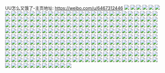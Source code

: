 UU怎么又饿了-主页地址: https://weibo.com/u/6467312446 
![](https://wx4.sinaimg.cn/mw2000/0073Gbp4gy1h9cx4jlowuj31400u0qc0.jpg) 
![](https://wx4.sinaimg.cn/mw2000/0073Gbp4gy1h96002h1l5j30u00u0gpk.jpg) 
![](https://wx4.sinaimg.cn/mw2000/0073Gbp4gy1h960032fmlj30u0140dqh.jpg) 
![](https://wx4.sinaimg.cn/mw2000/0073Gbp4gy1h960f40mhnj30u0140wpc.jpg) 
![](https://wx4.sinaimg.cn/mw2000/0073Gbp4gy1h960ejfooej30u0140qbh.jpg) 
![](https://wx4.sinaimg.cn/mw2000/0073Gbp4gy1h960ejy38cj31400u0qaj.jpg) 
![](https://wx4.sinaimg.cn/mw2000/0073Gbp4gy1h94ed2qa1zj30u00setco.jpg) 
![](https://wx4.sinaimg.cn/mw2000/0073Gbp4gy1h93qvzbzy1j30u0140118.jpg) 
![](https://wx4.sinaimg.cn/mw2000/0073Gbp4gy1h93qvzw7cbj30u0140jz8.jpg) 
![](https://wx4.sinaimg.cn/mw2000/0073Gbp4gy1h92khe9o74j30dw0dwdfu.jpg) 
![](https://wx4.sinaimg.cn/mw2000/0073Gbp4gy1h92hpxu0u8j30dw0dwdfu.jpg) 
![](https://wx4.sinaimg.cn/mw2000/0073Gbp4gy1h92gbhbo0aj30u01407d0.jpg) 
![](https://wx4.sinaimg.cn/mw2000/0073Gbp4gy1h92gbi9my2j30u0140wny.jpg) 
![](https://wx4.sinaimg.cn/mw2000/0073Gbp4gy1h92gbrjz30j30u01400yb.jpg) 
![](https://wx4.sinaimg.cn/mw2000/0073Gbp4gy1h90qubwbn0j33402c01l1.jpg) 
![](https://wx4.sinaimg.cn/mw2000/0073Gbp4gy1h90qucpnf9j30u01u04b4.jpg) 
![](https://wx4.sinaimg.cn/mw2000/0073Gbp4gy1h8womnkh3aj32bc2bcb2b.jpg) 
![](https://wx4.sinaimg.cn/mw2000/0073Gbp4gy1h8vniucam1j30dw0dw0tv.jpg) 
![](https://wx4.sinaimg.cn/mw2000/0073Gbp4gy1h8ol6vg59yj30f00f074b.jpg) 
![](https://wx4.sinaimg.cn/mw2000/0073Gbp4gy1h8mg4imll9j315o23p1kx.jpg) 
![](https://wx4.sinaimg.cn/mw2000/0073Gbp4gy1h8mg4hqmz1j315o23p1kx.jpg) 
![](https://wx4.sinaimg.cn/mw2000/0073Gbp4gy1h8mg4gs63fj315o23p1kx.jpg) 
![](https://wx4.sinaimg.cn/mw2000/0073Gbp4gy1h8mg4flotuj315o23ptuz.jpg) 
![](https://wx4.sinaimg.cn/mw2000/0073Gbp4gy1h8kyzllx5dj30u0140doi.jpg) 
![](https://wx4.sinaimg.cn/mw2000/0073Gbp4gy1h88i901mb0j31u00u0n53.jpg) 
![](https://wx4.sinaimg.cn/mw2000/0073Gbp4gy1h88i90hm4wj31u00u07az.jpg) 
![](https://wx4.sinaimg.cn/mw2000/0073Gbp4gy1h88i90w3oaj31u00u0n37.jpg) 
![](https://wx4.sinaimg.cn/mw2000/0073Gbp4gy1h88i919hzmj31u00u0gyx.jpg) 
![](https://wx4.sinaimg.cn/mw2000/0073Gbp4gy1h87im2v7xuj30u0140jvt.jpg) 
![](https://wx4.sinaimg.cn/mw2000/0073Gbp4gy1h87im4f3s8j30u01400x6.jpg) 
![](https://wx4.sinaimg.cn/mw2000/0073Gbp4gy1h87im3kk4qj30u01400z6.jpg) 
![](https://wx4.sinaimg.cn/mw2000/0073Gbp4gy1h86cytilvcj30f00f0752.jpg) 
![](https://wx4.sinaimg.cn/mw2000/0073Gbp4gy1h80i4b5wv3j30u0140h06.jpg) 
![](https://wx4.sinaimg.cn/mw2000/0073Gbp4gy1h80i4cn8iyj30u0140nc9.jpg) 
![](https://wx4.sinaimg.cn/mw2000/0073Gbp4gy1h80i49bvluj30u014017f.jpg) 
![](https://wx4.sinaimg.cn/mw2000/0073Gbp4gy1h80i4dyyk4j30u0140naw.jpg) 
![](https://wx4.sinaimg.cn/mw2000/0073Gbp4gy1h7vv05yjo5j30u0140dkz.jpg) 
![](https://wx4.sinaimg.cn/mw2000/0073Gbp4gy1h7vv06gel4j30u0140te4.jpg) 
![](https://wx4.sinaimg.cn/mw2000/0073Gbp4gy1h7vv08k6h9j30u017043l.jpg) 
![](https://wx4.sinaimg.cn/mw2000/0073Gbp4gy1h7vg225rkqj30f00f0q48.jpg) 
![](https://wx4.sinaimg.cn/mw2000/0073Gbp4gy1h7sbhvh641j30f00f040i.jpg) 
![](https://wx4.sinaimg.cn/mw2000/0073Gbp4gy1h7prg212uyj30u0140tcm.jpg) 
![](https://wx4.sinaimg.cn/mw2000/0073Gbp4gy1h7j55s9d2nj30pi1co78s.jpg) 
![](https://wx4.sinaimg.cn/mw2000/0073Gbp4gy1h7j55r0cnwj30qo1aotd7.jpg) 
![](https://wx4.sinaimg.cn/mw2000/0073Gbp4gy1h7j55qhrvsj30u01u0aji.jpg) 
![](https://wx4.sinaimg.cn/mw2000/0073Gbp4gy1h7j55rsuf8j30pl1bvad7.jpg) 
![](https://wx4.sinaimg.cn/mw2000/0073Gbp4gy1h7j5c08yk9j322o1k0toi.jpg) 
![](https://wx4.sinaimg.cn/mw2000/0073Gbp4gy1h7j5c0to4kj322o1k0qha.jpg) 
![](https://wx4.sinaimg.cn/mw2000/0073Gbp4gy1h7gvsh3gsej30u0140wgr.jpg) 
![](https://wx4.sinaimg.cn/mw2000/0073Gbp4gy1h7ggrviae3j32a21xh1kx.jpg) 
![](https://wx4.sinaimg.cn/mw2000/0073Gbp4gy1h7ggrx5aakj33342bcgzi.jpg) 
![](https://wx4.sinaimg.cn/mw2000/0073Gbp4gy1h7ggrxp7d3j30u01u1qck.jpg) 
![](https://wx4.sinaimg.cn/mw2000/0073Gbp4gy1h7ggrywovzj32bc334kjm.jpg) 
![](https://wx4.sinaimg.cn/mw2000/0073Gbp4gy1h7fklxy1t2j30u01u0wps.jpg) 
![](https://wx4.sinaimg.cn/mw2000/0073Gbp4gy1h7fklyjeedj30u01u049v.jpg) 
![](https://wx4.sinaimg.cn/mw2000/0073Gbp4gy1h78eicni04j30u01u013y.jpg) 
![](https://wx4.sinaimg.cn/mw2000/0073Gbp4gy1h78eidyonqj33342bc7wj.jpg) 
![](https://wx4.sinaimg.cn/mw2000/0073Gbp4gy1h77661102hj32bc334jyq.jpg) 
![](https://wx4.sinaimg.cn/mw2000/0073Gbp4gy1h6xynbygd2j30u01400v3.jpg) 
![](https://wx4.sinaimg.cn/mw2000/0073Gbp4gy1h6xyjb8yrvj30u0140wqo.jpg) 
![](https://wx4.sinaimg.cn/mw2000/0073Gbp4gy1h6il4h1kpfj30u0140n4q.jpg) 
![](https://wx4.sinaimg.cn/mw2000/0073Gbp4gy1h6il4it84lj30u0140ahh.jpg) 
![](https://wx4.sinaimg.cn/mw2000/0073Gbp4gy1h6il4hn1otj30u0140ahw.jpg) 
![](https://wx4.sinaimg.cn/mw2000/0073Gbp4gy1h6il4i8zalj30u0140ai0.jpg) 
![](https://wx4.sinaimg.cn/mw2000/0073Gbp4gy1h6i2wh0ldxj31u00u0tbm.jpg) 
![](https://wx4.sinaimg.cn/mw2000/0073Gbp4gy1h6i2whjxdfj31u00u0mzz.jpg) 
![](https://wx4.sinaimg.cn/mw2000/0073Gbp4gy1h6i2wiitt9j31u00u0k5z.jpg) 
![](https://wx4.sinaimg.cn/mw2000/0073Gbp4gy1h6b7b4gwghj30zk0ew0w2.jpg) 
![](https://wx4.sinaimg.cn/mw2000/0073Gbp4gy1h6b7b3nhs7j30zk0ewn0y.jpg) 
![](https://wx4.sinaimg.cn/mw2000/0073Gbp4gy1h6b7b3y7zcj30zk0ew42s.jpg) 
![](https://wx4.sinaimg.cn/mw2000/0073Gbp4gy1h6b7b32tnbj30zk0ewdhh.jpg) 
![](https://wx4.sinaimg.cn/mw2000/0073Gbp4gy1h69tio39f2j30u0140dom.jpg) 
![](https://wx4.sinaimg.cn/mw2000/0073Gbp4gy1h69ti995cjj30u0140tdi.jpg) 
![](https://wx4.sinaimg.cn/mw2000/0073Gbp4gy1h68niyutmjj30u01407bs.jpg) 
![](https://wx4.sinaimg.cn/mw2000/0073Gbp4gy1h68nizd4zlj30u0140qaf.jpg) 
![](https://wx4.sinaimg.cn/mw2000/0073Gbp4gy1h68nizvyilj30u0140n4i.jpg) 
![](https://wx4.sinaimg.cn/mw2000/0073Gbp4gy1h63yrtdl5yj30u014045q.jpg) 
![](https://wx4.sinaimg.cn/mw2000/0073Gbp4gy1h63yru85pxj30u0140n55.jpg) 
![](https://wx4.sinaimg.cn/mw2000/0073Gbp4gy1h63yrrg1coj30u01407ch.jpg) 
![](https://wx4.sinaimg.cn/mw2000/0073Gbp4gy1h61u3eabv0j32eo37k75f.jpg) 
![](https://wx4.sinaimg.cn/mw2000/0073Gbp4gy1h61u3f8dxij32bc334186.jpg) 
![](https://wx4.sinaimg.cn/mw2000/0073Gbp4gy1h61u3gi52nj32bc334b29.jpg) 
![](https://wx4.sinaimg.cn/mw2000/0073Gbp4gy1h61u3iczp3j32bc334npd.jpg) 
![](https://wx4.sinaimg.cn/mw2000/0073Gbp4gy1h5v19osumpj30u0140gs5.jpg) 
![](https://wx4.sinaimg.cn/mw2000/0073Gbp4gy1h5b2viraupj30u0140dq0.jpg) 
![](https://wx4.sinaimg.cn/mw2000/0073Gbp4gy1h5b2vi96drj30u0140wq4.jpg) 
![](https://wx4.sinaimg.cn/mw2000/0073Gbp4gy1h5b2vj9hn4j30u0140k0y.jpg) 
![](https://wx4.sinaimg.cn/mw2000/0073Gbp4gy1h5b2vjsyfvj30u0140qai.jpg) 
![](https://wx4.sinaimg.cn/mw2000/0073Gbp4gy1h5b2vka1nij30u0140tg5.jpg) 
![](https://wx4.sinaimg.cn/mw2000/0073Gbp4gy1h4ys439t1fj30oa19x40r.jpg) 
![](https://wx4.sinaimg.cn/mw2000/0073Gbp4gy1h4uthcrihhj30u0140jz0.jpg) 
![](https://wx4.sinaimg.cn/mw2000/0073Gbp4gy1h4uthuf3hoj30u014046x.jpg) 
![](https://wx4.sinaimg.cn/mw2000/0073Gbp4gy1h4uthkxyh6j30u01vitn6.jpg) 
![](https://wx4.sinaimg.cn/mw2000/0073Gbp4gy1h4uthhw6apj30u01qidqr.jpg) 
![](https://wx4.sinaimg.cn/mw2000/0073Gbp4gy1h4evkzjxnxj32c03407wl.jpg) 
![](https://wx4.sinaimg.cn/mw2000/0073Gbp4gy1h4evkvikbhj32c0340npf.jpg) 
![](https://wx4.sinaimg.cn/mw2000/0073Gbp4gy1h4evlbetthj32c0340b2e.jpg) 
![](https://wx4.sinaimg.cn/mw2000/0073Gbp4gy1h4evl1p4lij32c03407wk.jpg) 
![](https://wx4.sinaimg.cn/mw2000/0073Gbp4gy1h4evl5mcm6j33402c0kjn.jpg) 
![](https://wx4.sinaimg.cn/mw2000/0073Gbp4gy1h4evl3vstij32c03401l0.jpg) 
![](https://wx4.sinaimg.cn/mw2000/0073Gbp4gy1h4evl928g4j31rg35rb2a.jpg) 
![](https://wx4.sinaimg.cn/mw2000/0073Gbp4gy1h4evkx8482j32c0340b2b.jpg) 
![](https://wx4.sinaimg.cn/mw2000/0073Gbp4gy1h4evl7a59xj32c0340u0z.jpg) 
![](https://wx4.sinaimg.cn/mw2000/0073Gbp4gy1h495bgeehej30u0140jyp.jpg) 
![](https://wx4.sinaimg.cn/mw2000/0073Gbp4gy1h495bd9n4vj30u0140gtt.jpg) 
![](https://wx4.sinaimg.cn/mw2000/0073Gbp4gy1h42pltb6faj33342bc7wi.jpg) 
![](https://wx4.sinaimg.cn/mw2000/0073Gbp4gy1h42plvpm3uj33342bcnpe.jpg) 
![](https://wx4.sinaimg.cn/mw2000/0073Gbp4gy1h42plyal56j33342bcnpe.jpg) 
![](https://wx4.sinaimg.cn/mw2000/0073Gbp4gy1h42pm2a991j337k2eo7wk.jpg) 
![](https://wx4.sinaimg.cn/mw2000/0073Gbp4gy1h42n31hn2ej32bc334b2b.jpg) 
![](https://wx4.sinaimg.cn/mw2000/0073Gbp4gy1h42n33hlzkj32bc3344qr.jpg) 
![](https://wx4.sinaimg.cn/mw2000/0073Gbp4gy1h3zuwga2sqj30u014010j.jpg) 
![](https://wx4.sinaimg.cn/mw2000/0073Gbp4gy1h3zuwh1zzzj30u0140wmk.jpg) 
![](https://wx4.sinaimg.cn/mw2000/0073Gbp4gy1h3zuwizjc9j30u0140473.jpg) 
![](https://wx4.sinaimg.cn/mw2000/0073Gbp4gy1h3zuwi5q5jj30u0140tgq.jpg) 
![](https://wx4.sinaimg.cn/mw2000/0073Gbp4ly1h3pj4yo017j31o90u0ws1.jpg) 
![](https://wx4.sinaimg.cn/mw2000/0073Gbp4ly1h3pj4xxrvhj30u0140k3q.jpg) 
![](https://wx4.sinaimg.cn/mw2000/0073Gbp4ly1h3pj4za09wj31930u019l.jpg) 
![](https://wx4.sinaimg.cn/mw2000/0073Gbp4gy1h3l0tzzajej30u014wtvw.jpg) 
![](https://wx4.sinaimg.cn/mw2000/0073Gbp4gy1h3l0u0f2bej30u014w4i6.jpg) 
![](https://wx4.sinaimg.cn/mw2000/0073Gbp4gy1h3k8dk5kcmj30u0140ag3.jpg) 
![](https://wx4.sinaimg.cn/mw2000/0073Gbp4gy1h3k8djl2caj30u0140dlg.jpg) 
![](https://wx4.sinaimg.cn/mw2000/0073Gbp4gy1h3hjcaglbcj31400u0wpf.jpg) 
![](https://wx4.sinaimg.cn/mw2000/0073Gbp4gy1h3h8u68awtj30u0140jwd.jpg) 
![](https://wx4.sinaimg.cn/mw2000/0073Gbp4gy1h3h8u6s6amj30u00zqwiz.jpg) 
![](https://wx4.sinaimg.cn/mw2000/0073Gbp4gy1h3ghxob416j30u0140wmh.jpg) 
![](https://wx4.sinaimg.cn/mw2000/0073Gbp4gy1h3f2yd0vxvj337k2eoe83.jpg) 
![](https://wx4.sinaimg.cn/mw2000/0073Gbp4gy1h3f2yeo2u0j33342bc4qr.jpg) 
![](https://wx4.sinaimg.cn/mw2000/0073Gbp4gy1h3f2yg8y8lj32bc3341ky.jpg) 
![](https://wx4.sinaimg.cn/mw2000/0073Gbp4gy1h39dghmvp3j30u0140ahj.jpg) 
![](https://wx4.sinaimg.cn/mw2000/0073Gbp4gy1h39dgfy459j30u014012d.jpg) 
![](https://wx4.sinaimg.cn/mw2000/0073Gbp4gy1h39dggrd5xj30u0140k0p.jpg) 
![](https://wx4.sinaimg.cn/mw2000/0073Gbp4gy1h39dgiaicyj30u0140qbl.jpg) 
![](https://wx4.sinaimg.cn/mw2000/0073Gbp4gy1h35l4rofimj31u00u07c8.jpg) 
![](https://wx4.sinaimg.cn/mw2000/0073Gbp4gy1h35l4s2zn4j31u00u010p.jpg) 
![](https://wx4.sinaimg.cn/mw2000/0073Gbp4gy1h35l4tvlcgj31u00u0n3y.jpg) 
![](https://wx4.sinaimg.cn/mw2000/0073Gbp4gy1h35l4sjctgj31u00u0wp7.jpg) 
![](https://wx4.sinaimg.cn/mw2000/0073Gbp4gy1h35l4uge89j31u00u0qdd.jpg) 
![](https://wx4.sinaimg.cn/mw2000/0073Gbp4gy1h35l4tfw3nj31u00u07ci.jpg) 
![](https://wx4.sinaimg.cn/mw2000/0073Gbp4gy1h33i1k2rvfj30u0140wlh.jpg) 
![](https://wx4.sinaimg.cn/mw2000/0073Gbp4gy1h33i1d1fe9j30u00u0dkk.jpg) 
![](https://wx4.sinaimg.cn/mw2000/0073Gbp4gy1h33i1dx6lkj30u00u0gra.jpg) 
![](https://wx4.sinaimg.cn/mw2000/0073Gbp4gy1h33i1h7baqj30u0140jzp.jpg) 
![](https://wx4.sinaimg.cn/mw2000/0073Gbp4gy1h33i1g0qhpj30u0140jzw.jpg) 
![](https://wx4.sinaimg.cn/mw2000/0073Gbp4gy1h33i1iq6i8j30u0140dnw.jpg) 
![](https://wx4.sinaimg.cn/mw2000/0073Gbp4gy1h2u1mhy9naj32eo37k7wi.jpg) 
![](https://wx4.sinaimg.cn/mw2000/0073Gbp4gy1h2u1mjebevj32eo37kqv5.jpg) 
![](https://wx4.sinaimg.cn/mw2000/0073Gbp4gy1h2s30gn3j0j31o02yo1gu.jpg) 
![](https://wx4.sinaimg.cn/mw2000/0073Gbp4gy1h2s30hn3f3j31o02yo4mc.jpg) 
![](https://wx4.sinaimg.cn/mw2000/0073Gbp4gy1h2mouzkir7j33342bc7wk.jpg) 
![](https://wx4.sinaimg.cn/mw2000/0073Gbp4gy1h2mbl768n5j31o02804qp.jpg) 
![](https://wx4.sinaimg.cn/mw2000/0073Gbp4gy1h2mbl80ns7j31o02801kx.jpg) 
![](https://wx4.sinaimg.cn/mw2000/0073Gbp4gy1h2mbl8s6g1j31o02801kx.jpg) 
![](https://wx4.sinaimg.cn/mw2000/0073Gbp4gy1h2mbl5x36fj31o02801kx.jpg) 
![](https://wx4.sinaimg.cn/mw2000/0073Gbp4gy1h2mbl9uy78j31o0280e81.jpg) 
![](https://wx4.sinaimg.cn/mw2000/0073Gbp4gy1h2mblaupl4j31o02804qp.jpg) 
![](https://wx4.sinaimg.cn/mw2000/0073Gbp4gy1h2hminht54j31be0zktgn.jpg) 
![](https://wx4.sinaimg.cn/mw2000/0073Gbp4gy1h2gf9obbb6j30u01400yc.jpg) 
![](https://wx4.sinaimg.cn/mw2000/0073Gbp4gy1h2gf9pjujzj30u0140wjv.jpg) 
![](https://wx4.sinaimg.cn/mw2000/0073Gbp4gy1h2gf9k7ohwj30u0140wjy.jpg) 
![](https://wx4.sinaimg.cn/mw2000/0073Gbp4gy1h2gfby2hwsj30u0140ag2.jpg) 
![](https://wx4.sinaimg.cn/mw2000/0073Gbp4gy1h2gbrb3o9zj30u0140gvj.jpg) 
![](https://wx4.sinaimg.cn/mw2000/0073Gbp4gy1h2gbr6xol4j30u0140dp4.jpg) 
![](https://wx4.sinaimg.cn/mw2000/0073Gbp4gy1h2gbrbombaj30u014010p.jpg) 
![](https://wx4.sinaimg.cn/mw2000/0073Gbp4gy1h2gbrcjv95j30u0140woh.jpg) 
![](https://wx4.sinaimg.cn/mw2000/0073Gbp4gy1h2gbrdcoswj30u0140wo5.jpg) 
![](https://wx4.sinaimg.cn/mw2000/0073Gbp4gy1h2e22ave15j30mw19xdkd.jpg) 
![](https://wx4.sinaimg.cn/mw2000/0073Gbp4gy1h2dvue31xoj31o0280e81.jpg) 
![](https://wx4.sinaimg.cn/mw2000/0073Gbp4gy1h2dvucnenkj31o0280b29.jpg) 
![](https://wx4.sinaimg.cn/mw2000/0073Gbp4gy1h2dq86t5d0j33342bcx6r.jpg) 
![](https://wx4.sinaimg.cn/mw2000/0073Gbp4gy1h2crg0o5g1j33342bcu11.jpg) 
![](https://wx4.sinaimg.cn/mw2000/0073Gbp4gy1h2btudiy9jj31o0280hdt.jpg) 
![](https://wx4.sinaimg.cn/mw2000/0073Gbp4gy1h2btubv56aj31o02807wh.jpg) 
![](https://wx4.sinaimg.cn/mw2000/0073Gbp4gy1h2ad5257yzj33342bce83.jpg) 
![](https://wx4.sinaimg.cn/mw2000/0073Gbp4gy1h29j5qsk49j32bc3341ky.jpg) 
![](https://wx4.sinaimg.cn/mw2000/0073Gbp4gy1h28a2t2cc3j30u014010k.jpg) 
![](https://wx4.sinaimg.cn/mw2000/0073Gbp4gy1h23pgd7q7tj30u0140alg.jpg) 
![](https://wx4.sinaimg.cn/mw2000/0073Gbp4gy1h23pgek4k9j30u0140n7l.jpg) 
![](https://wx4.sinaimg.cn/mw2000/0073Gbp4gy1h23pgg07gdj30u01407dp.jpg) 
![](https://wx4.sinaimg.cn/mw2000/0073Gbp4gy1h23pgi9ce4j31400u0amk.jpg) 
![](https://wx4.sinaimg.cn/mw2000/0073Gbp4gy1h204elcs1dj30u01u07ia.jpg) 
![](https://wx4.sinaimg.cn/mw2000/0073Gbp4gy1h1te5gv1alj323v35tkjm.jpg) 
![](https://wx4.sinaimg.cn/mw2000/0073Gbp4gy1h1te6lx0m6j323v35t4qr.jpg) 
![](https://wx4.sinaimg.cn/mw2000/0073Gbp4gy1h1te5bdjynj323v35t1ky.jpg) 
![](https://wx4.sinaimg.cn/mw2000/0073Gbp4gy1h1te5n12isj323v35t4qs.jpg) 
![](https://wx4.sinaimg.cn/mw2000/0073Gbp4gy1h19bj3gea1j32bc334qv6.jpg) 
![](https://wx4.sinaimg.cn/mw2000/0073Gbp4gy1h19bj54hmdj32bc3341kz.jpg) 
![](https://wx4.sinaimg.cn/mw2000/0073Gbp4gy1h19bj6ihzuj32bc334npe.jpg) 
![](https://wx4.sinaimg.cn/mw2000/0073Gbp4gy1h184zx2z7lj32bc334b2a.jpg) 
![](https://wx4.sinaimg.cn/mw2000/0073Gbp4gy1h0zf2ms548j30qo0edq3n.jpg) 
![](https://wx4.sinaimg.cn/mw2000/0073Gbp4gy1h0zf2x6f72j30qo0hmjsd.jpg) 
![](https://wx4.sinaimg.cn/mw2000/0073Gbp4gy1h0u9pgiyvej30u0140k1n.jpg) 
![](https://wx4.sinaimg.cn/mw2000/0073Gbp4gy1h0pcgcr4kwj30u0140qdx.jpg) 
![](https://wx4.sinaimg.cn/mw2000/0073Gbp4gy1h0pcgd4jv7j30pt0yfn4k.jpg) 
![](https://wx4.sinaimg.cn/mw2000/0073Gbp4gy1h0pcgdr7erj30u0140gw3.jpg) 
![](https://wx4.sinaimg.cn/mw2000/0073Gbp4gy1h0no8qz3lnj30u00u0gu3.jpg) 
![](https://wx4.sinaimg.cn/mw2000/0073Gbp4gy1h0no8pr4l9j30u00u00ya.jpg) 
![](https://wx4.sinaimg.cn/mw2000/0073Gbp4gy1h0noa8eabrj30u00u0gu1.jpg) 
![](https://wx4.sinaimg.cn/mw2000/0073Gbp4gy1h0no8s2ggwj30u01407d1.jpg) 
![](https://wx4.sinaimg.cn/mw2000/0073Gbp4gy1h0no8teksjj30u00u0tf0.jpg) 
![](https://wx4.sinaimg.cn/mw2000/0073Gbp4gy1h0noaa6cz6j30u00u0jxy.jpg) 
![](https://wx4.sinaimg.cn/mw2000/0073Gbp4gy1h0mmc9p8f1j30qo0zjwgv.jpg) 
![](https://wx4.sinaimg.cn/mw2000/0073Gbp4gy1h0mmbpa1m8j30qo0zkwh5.jpg) 
![](https://wx4.sinaimg.cn/mw2000/0073Gbp4gy1h06eqvg6n3j30sg2txn6k.jpg) 
![](https://wx4.sinaimg.cn/mw2000/0073Gbp4gy1h06bcp5as4j30u014078k.jpg) 
![](https://wx4.sinaimg.cn/mw2000/0073Gbp4gy1h06bcq8f5dj30u0140dk8.jpg) 
![](https://wx4.sinaimg.cn/mw2000/0073Gbp4gy1h06bcr9mynj30u0140jz8.jpg) 
![](https://wx4.sinaimg.cn/mw2000/0073Gbp4gy1h03h7qq56jj32bc334kjn.jpg) 
![](https://wx4.sinaimg.cn/mw2000/0073Gbp4gy1h01ry2p2twj30mn19x43b.jpg) 
![](https://wx4.sinaimg.cn/mw2000/0073Gbp4gy1h00j1wc79dj31400u0djv.jpg) 
![](https://wx4.sinaimg.cn/mw2000/0073Gbp4gy1h00j1vhwl9j31400u0gpo.jpg) 
![](https://wx4.sinaimg.cn/mw2000/0073Gbp4gy1h00j1tkt8cj30u014044i.jpg) 
![](https://wx4.sinaimg.cn/mw2000/0073Gbp4gy1h00j1uk6exj30u0140grd.jpg) 
![](https://wx4.sinaimg.cn/mw2000/0073Gbp4gy1gzzjlnqpbkj30l319xn15.jpg) 
![](https://wx4.sinaimg.cn/mw2000/0073Gbp4gy1gzzjlytxozj30qo12ptd4.jpg) 
![](https://wx4.sinaimg.cn/mw2000/0073Gbp4gy1gzz2jj9z45j334022ohdt.jpg) 
![](https://wx4.sinaimg.cn/mw2000/0073Gbp4gy1gzxuydwdy8j31s02dcqv5.jpg) 
![](https://wx4.sinaimg.cn/mw2000/0073Gbp4gy1gzxuyf5wt5j31s02dce81.jpg) 
![](https://wx4.sinaimg.cn/mw2000/0073Gbp4gy1gzxuygjmavj31s02dcqv5.jpg) 
![](https://wx4.sinaimg.cn/mw2000/0073Gbp4gy1gzxuylbwelj31sc2dsb2a.jpg) 
![](https://wx4.sinaimg.cn/mw2000/0073Gbp4gy1gzxuyhwj3yj31s02dce81.jpg) 
![](https://wx4.sinaimg.cn/mw2000/0073Gbp4gy1gzxuyjati4j31sc2dsu0x.jpg) 
![](https://wx4.sinaimg.cn/mw2000/0073Gbp4gy1gzx6575fmbj30u0140dig.jpg) 
![](https://wx4.sinaimg.cn/mw2000/0073Gbp4gy1gzwylgvu2sj30u0140wl4.jpg) 
![](https://wx4.sinaimg.cn/mw2000/0073Gbp4gy1gzwylk83ftj30u0140ag3.jpg) 
![](https://wx4.sinaimg.cn/mw2000/0073Gbp4gy1gzwylg9w7bj30u01hcwm3.jpg) 
![](https://wx4.sinaimg.cn/mw2000/0073Gbp4gy1gzwylj0ttzj30u01hcwp1.jpg) 
![](https://wx4.sinaimg.cn/mw2000/0073Gbp4gy1gzwylfndhbj30u01hcgvt.jpg) 
![](https://wx4.sinaimg.cn/mw2000/0073Gbp4gy1gzwylibl8aj30u01hctgf.jpg) 
![](https://wx4.sinaimg.cn/mw2000/0073Gbp4gy1gzwylhgj7rj30u01hc47h.jpg) 
![](https://wx4.sinaimg.cn/mw2000/0073Gbp4gy1gzwyles6aej30u01hcan6.jpg) 
![](https://wx4.sinaimg.cn/mw2000/0073Gbp4gy1gzwylkwoskj30u01hc7fg.jpg) 
![](https://wx4.sinaimg.cn/mw2000/0073Gbp4gy1gzwmghb8pzj30u0140acs.jpg) 
![](https://wx4.sinaimg.cn/mw2000/0073Gbp4gy1gzsoqjoxn1j30zk0ewgnn.jpg) 
![](https://wx4.sinaimg.cn/mw2000/0073Gbp4gy1gzsoqje3nkj30zk0ew76i.jpg) 
![](https://wx4.sinaimg.cn/mw2000/0073Gbp4gy1gzsoqk452cj30zk0ewacv.jpg) 
![](https://wx4.sinaimg.cn/mw2000/0073Gbp4gy1gzsoqkk76qj30zk0ewgq1.jpg) 
![](https://wx4.sinaimg.cn/mw2000/0073Gbp4gy1gzrhn6zbu2j30u00u0dmo.jpg) 
![](https://wx4.sinaimg.cn/mw2000/0073Gbp4gy1gzox52tudoj30vh0m2k0h.jpg) 
![](https://wx4.sinaimg.cn/mw2000/0073Gbp4gy1gzlqxsfxnij30dw0dwabd.jpg) 
![](https://wx4.sinaimg.cn/mw2000/0073Gbp4gy1gzlqai75usj30u00u0q9d.jpg) 
![](https://wx4.sinaimg.cn/mw2000/0073Gbp4gy1gzlqaj4in9j30u00u079s.jpg) 
